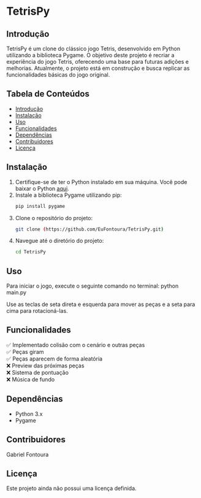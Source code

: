 # TetrisPy

## Introdução
TetrisPy é um clone do clássico jogo Tetris, desenvolvido em Python utilizando a biblioteca Pygame. O objetivo deste projeto é recriar a experiência do jogo Tetris, oferecendo uma base para futuras adições e melhorias. Atualmente, o projeto está em construção e busca replicar as funcionalidades básicas do jogo original.

## Tabela de Conteúdos
- [Introdução](#introdução)
- [Instalação](#instalação)
- [Uso](#uso)
- [Funcionalidades](#funcionalidades)
- [Dependências](#dependências)
- [Contribuidores](#contribuidores)
- [Licença](#licença)

## Instalação
1. Certifique-se de ter o Python instalado em sua máquina. Você pode baixar o Python [aqui](https://www.python.org/downloads/).
2. Instale a biblioteca Pygame utilizando pip:
    ```bash
    pip install pygame
    ```
3. Clone o repositório do projeto:
    ```bash
    git clone (https://github.com/EuFontoura/TetrisPy.git)
    ```
4. Navegue até o diretório do projeto:
    ```bash
    cd TetrisPy
    ```

## Uso
Para iniciar o jogo, execute o seguinte comando no terminal:
python main.py

Use as teclas de seta direta e esquerda para mover as peças e a seta para cima para rotacioná-las.

## Funcionalidades
 ✅ Implementado colisão com o cenário e outras peças </br>
 ✅ Peças giram </br>
 ✅ Peças aparecem de forma aleatória </br>
 ❌ Preview das próximas peças </br>
 ❌ Sistema de pontuação </br>
 ❌ Música de fundo </br>
 
## Dependências
- Python 3.x </br>
- Pygame

## Contribuidores

Gabriel Fontoura

## Licença

Este projeto ainda não possui uma licença definida.
